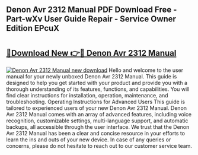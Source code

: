 ## Denon Avr 2312 Manual PDF Download Free - Part-wXv User Guide Repair - Service Owner Edition EPcuX

# <h2><a href="http://cf2148.oget.top/?id=Denon+Avr+2312+Manual">🔗Download New 👉🔴 Denon Avr 2312 Manual</a></h2>

[![Denon Avr 2312 Manual new download](https://i.imgur.com/5g1atiW.png)](http://cf2148.oget.top/?id=Denon+Avr+2312+Manual)
Hello and welcome to the user manual for your newly unboxed Denon Avr 2312 Manual. This guide is designed to help you get started with your product and provide you with a thorough understanding of its features, functions, and capabilities. You will find clear instructions for installation, operation, maintenance, and troubleshooting. Operating Instructions for Advanced Users This guide is tailored to experienced users of your new Denon Avr 2312 Manual. Denon Avr 2312 Manual comes with an array of advanced features, including voice recognition, customizable settings, multi-language support, and automatic backups, all accessible through the user interface. We trust that the Denon Avr 2312 Manual has been a clear and concise resource in your efforts to learn the ins and outs of your new device. In case of any queries or concerns, please do not hesitate to reach out to our customer service team.
